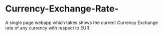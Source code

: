# Currency-Exchange-Rate-
A single page webapp which takes shows the current Currency Exchange rate of any currency with respect to EUR.  
